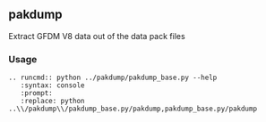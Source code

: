 ## pakdump

Extract GFDM V8 data out of the data pack files

### Usage

```eval_rst
.. runcmd:: python ../pakdump/pakdump_base.py --help
   :syntax: console
   :prompt:
   :replace: python ..\\/pakdump\\/pakdump_base.py/pakdump,pakdump_base.py/pakdump
```
